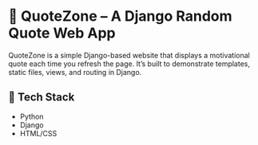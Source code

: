# 🎯 QuoteZone – A Django Random Quote Web App

QuoteZone is a simple Django-based website that displays a motivational quote each time you refresh the page. It’s built to demonstrate templates, static files, views, and routing in Django.

## 🔧 Tech Stack
- Python
- Django
- HTML/CSS
